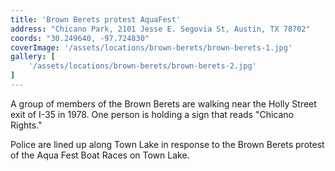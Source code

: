 ```yaml
---
title: 'Brown Berets protest AquaFest'
address: "Chicano Park, 2101 Jesse E. Segovia St, Austin, TX 78702"
coords: "30.249640, -97.724830"
coverImage: '/assets/locations/brown-berets/brown-berets-1.jpg'
gallery: [
    '/assets/locations/brown-berets/brown-berets-2.jpg'
]
---
```

A group of members of the Brown Berets are walking near the Holly Street exit of I-35 in 1978. One person is holding a sign that reads "Chicano Rights."

Police are lined up along Town Lake in response to the Brown Berets protest of the Aqua Fest Boat Races on Town Lake.
